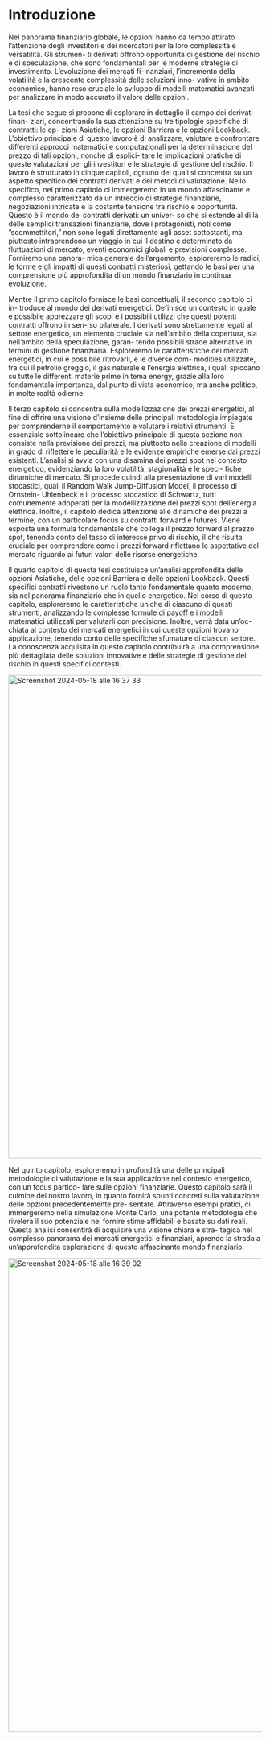 # Introduzione

Nel panorama finanziario globale, le opzioni hanno da tempo attirato l’attenzione degli investitori e dei ricercatori per la loro complessità e versatilità. Gli strumen- ti derivati offrono opportunità di gestione del rischio e di speculazione, che sono fondamentali per le moderne strategie di investimento. L’evoluzione dei mercati fi- nanziari, l’incremento della volatilità e la crescente complessità delle soluzioni inno- vative in ambito economico, hanno reso cruciale lo sviluppo di modelli matematici avanzati per analizzare in modo accurato il valore delle opzioni.

La tesi che segue si propone di esplorare in dettaglio il campo dei derivati finan- ziari, concentrando la sua attenzione su tre tipologie specifiche di contratti: le op- zioni Asiatiche, le opzioni Barriera e le opzioni Lookback. L’obiettivo principale di questo lavoro è di analizzare, valutare e confrontare differenti approcci matematici e computazionali per la determinazione del prezzo di tali opzioni, nonché di esplici- tare le implicazioni pratiche di queste valutazioni per gli investitori e le strategie di gestione del rischio.
Il lavoro è strutturato in cinque capitoli, ognuno dei quali si concentra su un aspetto specifico dei contratti derivati e dei metodi di valutazione. Nello specifico, nel primo capitolo ci immergeremo in un mondo affascinante e complesso caratterizzato da un intreccio di strategie finanziarie, negoziazioni intricate e la costante tensione tra rischio e opportunità. Questo è il mondo dei contratti derivati: un univer- so che si estende al di là delle semplici transazioni finanziarie, dove i protagonisti, noti come ”scommettitori,” non sono legati direttamente agli asset sottostanti, ma piuttosto intraprendono un viaggio in cui il destino è determinato da fluttuazioni di mercato, eventi economici globali e previsioni complesse. Forniremo una panora- mica generale dell’argomento, esploreremo le radici, le forme e gli impatti di questi contratti misteriosi, gettando le basi per una comprensione più approfondita di un mondo finanziario in continua evoluzione.

Mentre il primo capitolo fornisce le basi concettuali, il secondo capitolo ci in- troduce al mondo dei derivati energetici. Definisce un contesto in quale è possibile apprezzare gli scopi e i possibili utilizzi che questi potenti contratti offrono in sen- so bilaterale. I derivati sono strettamente legati al settore energetico, un elemento cruciale sia nell’ambito della copertura, sia nell’ambito della speculazione, garan- tendo possibili strade alternative in termini di gestione finanziaria. Esploreremo le caratteristiche dei mercati energetici, in cui è possibile ritrovarli, e le diverse com- modities utilizzate, tra cui il petrolio greggio, il gas naturale e l’energia elettrica, i quali spiccano su tutte le differenti materie prime in tema energy, grazie alla loro fondamentale importanza, dal punto di vista economico, ma anche politico, in molte realtà odierne.

Il terzo capitolo si concentra sulla modellizzazione dei prezzi energetici, al fine di offrire una visione d’insieme delle principali metodologie impiegate per comprenderne il comportamento e valutare i relativi strumenti. È essenziale sottolineare che l’obiettivo principale di questa sezione non consiste nella previsione dei prezzi, ma piuttosto nella creazione di modelli in grado di riflettere le peculiarità e le evidenze empiriche emerse dai prezzi esistenti. L’analisi si avvia con una disamina dei prezzi spot nel contesto energetico, evidenziando la loro volatilità, stagionalità e le speci- fiche dinamiche di mercato. Si procede quindi alla presentazione di vari modelli stocastici, quali il Random Walk Jump-Diffusion Model, il processo di Ornstein- Uhlenbeck e il processo stocastico di Schwartz, tutti comunemente adoperati per la modellizzazione dei prezzi spot dell’energia elettrica. Inoltre, il capitolo dedica attenzione alle dinamiche dei prezzi a termine, con un particolare focus su contratti forward e futures. Viene esposta una formula fondamentale che collega il prezzo forward al prezzo spot, tenendo conto del tasso di interesse privo di rischio, il che risulta cruciale per comprendere come i prezzi forward riflettano le aspettative del mercato riguardo ai futuri valori delle risorse energetiche.

Il quarto capitolo di questa tesi costituisce un’analisi approfondita delle opzioni Asiatiche, delle opzioni Barriera e delle opzioni Lookback. Questi specifici contratti rivestono un ruolo tanto fondamentale quanto moderno, sia nel panorama finanziario che in quello energetico. Nel corso di questo capitolo, esploreremo le caratteristiche uniche di ciascuno di questi strumenti, analizzando le complesse formule di payoff e i modelli matematici utilizzati per valutarli con precisione. Inoltre, verrà data un’oc- chiata al contesto dei mercati energetici in cui queste opzioni trovano applicazione, tenendo conto delle specifiche sfumature di ciascun settore. La conoscenza acquisita in questo capitolo contribuirà a una comprensione più dettagliata delle soluzioni innovative e delle strategie di gestione del rischio in questi specifici contesti.

<img width="961" alt="Screenshot 2024-05-18 alle 16 37 33" src="https://github.com/FedericoCasarano/Thesis/assets/149302051/bda0b2a4-3ca9-4381-9677-9f65b720e1ba">

Nel quinto capitolo, esploreremo in profondità una delle principali metodologie di valutazione e la sua applicazione nel contesto energetico, con un focus partico- lare sulle opzioni finanziarie. Questo capitolo sarà il culmine del nostro lavoro, in quanto fornirà spunti concreti sulla valutazione delle opzioni precedentemente pre- sentate. Attraverso esempi pratici, ci immergeremo nella simulazione Monte Carlo, una potente metodologia che rivelerà il suo potenziale nel fornire stime affidabili e basate su dati reali. Questa analisi consentirà di acquisire una visione chiara e stra- tegica nel complesso panorama dei mercati energetici e finanziari, aprendo la strada a un’approfondita esplorazione di questo affascinante mondo finanziario.

<img width="942" alt="Screenshot 2024-05-18 alle 16 39 02" src="https://github.com/FedericoCasarano/Thesis/assets/149302051/3993a652-145f-4313-8d52-e7b270f552d9">



